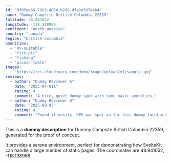 ```yaml
---
id: "0f8fee69-7803-4864-b268-dfe2e587e4b4"
name: "Dummy Campsite British Columbia 22359"
latitude: 48.941052
longitude: -118.138966
continent: "north-america"
country: "canada"
region: "british-columbia"
amenities:
  - "RV-suitable"
  - "fire-pit"
  - "fishing"
  - "picnic-table"
images:
  - "https://res.cloudinary.com/demo/image/upload/v1/sample.jpg"
reviews:
  - author: "Dummy Reviewer A"
    date: "2025-04-011"
    rating: 4
    comment: "A nice, quiet dummy spot with some basic amenities."
  - author: "Dummy Reviewer B"
    date: "2025-09-03"
    rating: 4
    comment: "Found it easily. GPS was spot on for this dummy location."
---
```


This is a **dummy description** for Dummy Campsite British Columbia 22359, generated for the proof of concept.

It provides a serene environment, perfect for demonstrating how SvelteKit can handle a large number of static pages. The coordinates are 48.941052, -118.138966.
